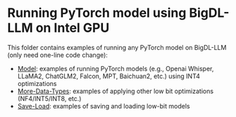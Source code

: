 # Running PyTorch model using BigDL-LLM on Intel GPU

This folder contains examples of running any PyTorch model on BigDL-LLM (only need one-line code change):

- [Model](Model): examples of running PyTorch models (e.g., Openai Whisper, LLaMA2, ChatGLM2, Falcon, MPT, Baichuan2, etc.) using INT4 optimizations
- [More-Data-Types](More-Data-Types): examples of applying other low bit optimizations (NF4/INT5/INT8, etc.)
- [Save-Load](Save-Load): examples of saving and loading low-bit models
